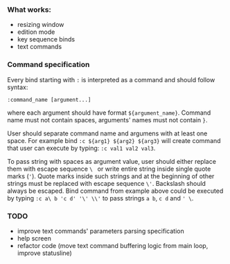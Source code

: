 ### What works:
* resizing window
* edition mode
* key sequence binds 
* text commands

### Command specification

Every bind starting with `:` is interpreted as a command and should follow syntax:

`:command_name [argument...]`

where each argument should have format `${argument_name}`. 
Command name must not contain spaces, arguments' names must not contain `}`.

User should separate command name and argumens with at least one space.
For example bind
`:c ${arg1} ${arg2} ${arg3}`
will create command that user can execute by typing:
`:c val1 val2 val3`.

To pass string with spaces as argument value, 
user should either replace them with escape sequence `\ ` 
or write entire string inside single quote marks (`'`). 
Quote marks inside such strings and at the beginning of other strings 
must be replaced with escape sequence `\'`. 
Backslash should always be escaped. 
Bind command from example above could be executed by typing 
`:c a\ b 'c d' '\' \\'`
to pass strings 
`a b`, `c d` and `' \`.





### TODO
* improve text commands' parameters parsing specification
* help screen
* refactor code (move text command buffering logic from main loop, improve statusline)

